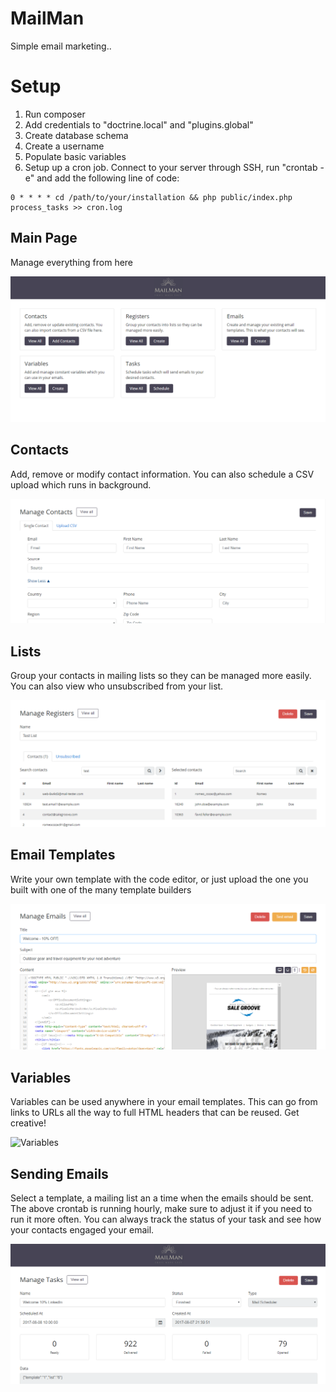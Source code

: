 MailMan
=======
Simple email marketing..

Setup
=======
1. Run composer
2. Add credentials to "doctrine.local" and "plugins.global"
3. Create database schema
4. Create a username
5. Populate basic variables
6. Setup up a cron job. Connect to your server through SSH, run "crontab -e" and add the following line of code:

```
0 * * * * cd /path/to/your/installation && php public/index.php process_tasks >> cron.log
```

Main Page
---------
Manage everything from here


![Main Page](/screenshots/mailman.png?raw=true "Main Page")

Contacts
--------
Add, remove or modify contact information. You can also schedule a CSV upload which runs in background.


![Contacts](/screenshots/contact.png?raw=true "Contacts")

Lists
-----
Group your contacts in mailing lists so they can be managed more easily. You can also view who unsubscribed from your list.


![Lists](/screenshots/register.png?raw=true "Lists")

Email Templates
---------------
Write your own template with the code editor, or just upload the one you built with one of the many template builders


![Email Templates](/screenshots/manage.png?raw=true "Email Templates")

Variables
---------
Variables can be used anywhere in your email templates. This can go from links to URLs all the way to full HTML headers that can be reused. Get creative!


![Variables](/screenshots/variables.png2?raw=true "Variables")

Sending Emails
--------------
Select a template, a mailing list an a time when the emails should be sent. The above crontab is running hourly, make sure to adjust it if you need to run it more often. You can always track the status of your task and see how your contacts engaged your email.


![Schedule Tasks](/screenshots/task.png?raw=true "Schedule Tasks")
